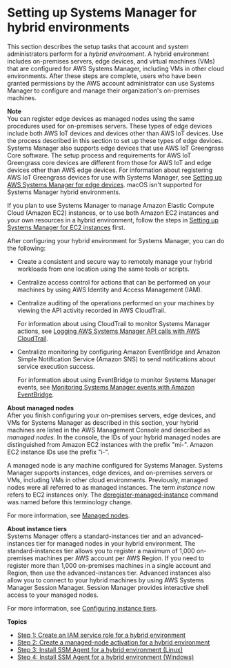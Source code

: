 # Setting up Systems Manager for hybrid environments<a name="systems-manager-managedinstances"></a>

This section describes the setup tasks that account and system administrators perform for a *hybrid environment*\. A hybrid environment includes on\-premises servers, edge devices, and virtual machines \(VMs\) that are configured for AWS Systems Manager, including VMs in other cloud environments\. After these steps are complete, users who have been granted permissions by the AWS account administrator can use Systems Manager to configure and manage their organization's on\-premises machines\. 

**Note**  
You can register edge devices as managed nodes using the same procedures used for on\-premises servers\. These types of edge devices include both AWS IoT devices and devices other than AWS IoT devices\. Use the process described in this section to set up these types of edge devices\.  
Systems Manager also supports edge devices that use AWS IoT Greengrass Core software\. The setup process and requirements for AWS IoT Greengrass core devices are different from those for AWS IoT and edge devices other than AWS edge devices\. For information about registering AWS IoT Greengrass devices for use with Systems Manager, see [Setting up AWS Systems Manager for edge devices](systems-manager-setting-up-edge-devices.md)\.
macOS isn't supported for Systems Manager hybrid environments\.

If you plan to use Systems Manager to manage Amazon Elastic Compute Cloud \(Amazon EC2\) instances, or to use both Amazon EC2 instances and your own resources in a hybrid environment, follow the steps in [Setting up Systems Manager for EC2 instances](systems-manager-setting-up-ec2.md) first\. 

After configuring your hybrid environment for Systems Manager, you can do the following: 
+ Create a consistent and secure way to remotely manage your hybrid workloads from one location using the same tools or scripts\.
+ Centralize access control for actions that can be performed on your machines by using AWS Identity and Access Management \(IAM\)\.
+ Centralize auditing of the operations performed on your machines by viewing the API activity recorded in AWS CloudTrail\.

  For information about using CloudTrail to monitor Systems Manager actions, see [Logging AWS Systems Manager API calls with AWS CloudTrail](monitoring-cloudtrail-logs.md)\.
+ Centralize monitoring by configuring Amazon EventBridge and Amazon Simple Notification Service \(Amazon SNS\) to send notifications about service execution success\.

  For information about using EventBridge to monitor Systems Manager events, see [Monitoring Systems Manager events with Amazon EventBridge](monitoring-eventbridge-events.md)\.

**About managed nodes**  
After you finish configuring your on\-premises servers, edge devices, and VMs for Systems Manager as described in this section, your hybrid machines are listed in the AWS Management Console and described as *managed nodes*\. In the console, the IDs of your hybrid managed nodes are distinguished from Amazon EC2 instances with the prefix "mi\-"\. Amazon EC2 instance IDs use the prefix "i\-"\.

A managed node is any machine configured for Systems Manager\. Systems Manager supports instances, edge devices, and on\-premises servers or VMs, including VMs in other cloud environments\. Previously, managed nodes were all referred to as managed instances\. The term *instance* now refers to EC2 instances only\. The [deregister\-managed\-instance](https://docs.aws.amazon.com/cli/latest/reference/ssm/deregister-managed-instance.html) command was named before this terminology change\.

 For more information, see [Managed nodes](managed_instances.md)\.

**About instance tiers**  
Systems Manager offers a standard\-instances tier and an advanced\-instances tier for managed nodes in your hybrid environment\. The standard\-instances tier allows you to register a maximum of 1,000 on\-premises machines per AWS account per AWS Region\. If you need to register more than 1,000 on\-premises machines in a single account and Region, then use the advanced\-instances tier\. Advanced instances also allow you to connect to your hybrid machines by using AWS Systems Manager Session Manager\. Session Manager provides interactive shell access to your managed nodes\.

For more information, see [Configuring instance tiers](systems-manager-managed-instances-tiers.md)\.

**Topics**
+ [Step 1: Create an IAM service role for a hybrid environment](sysman-service-role.md)
+ [Step 2: Create a managed\-node activation for a hybrid environment](sysman-managed-instance-activation.md)
+ [Step 3: Install SSM Agent for a hybrid environment \(Linux\)](sysman-install-managed-linux.md)
+ [Step 4: Install SSM Agent for a hybrid environment \(Windows\)](sysman-install-managed-win.md)